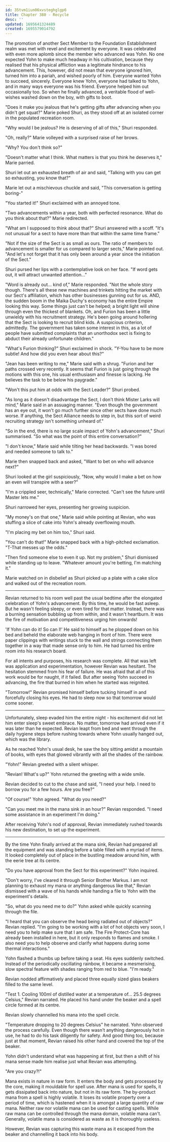 ```yaml
---
id: 35tvm1iun06xvsteghglgp6
title: Chapter 380 - Recycle
desc: ''
updated: 1695641324489
created: 1695579014792
---
```


The promotion of another Sect Member to the Foundation Establishment realm was met with revel and excitement by everyone. It was celebrated with even more aplomb since the member who advanced was Yohn. No one expected Yohn to make much headway in his cultivation, because they realised that his physical affliction was a legitimate hindrance to his advancement. This, however, did not mean that everyone ignored him, turned him into a pariah, and wished poorly of him. Everyone wanted Yohn to succeed, sincerely. Everyone knew Yohn, everyone had talked to Yohn, and in many ways everyone was his friend. Everyone helped him out occasionally too. So when he finally advanced, a veritable flood of well-wishes washed down on the boy, with gifts to boot.

"Does it make you jealous that he's getting gifts after advancing when you didn't get squat?" Marie poked Shuri, as they stood off at an isolated corner in the populated recreation room.

"Why would I be jealous? He is deserving of all of this," Shuri responded.

"Oh, really?" Marie volleyed with a surprised raise of her brows.

"Why? You don't think so?"

"Doesn't matter what I think. What matters is that you think he deserves it," Marie parried.

Shuri let out an exhausted breath of air and said, "Talking with you can get so exhausting, you know that?"

Marie let out a mischievous chuckle and said, "This conversation is getting boring-"

"You started it!" Shuri exclaimed with an annoyed tone.

"Two advancements within a year, both with perfected resonance. What do you think about that?" Marie redirected.

"What am I supposed to think about that?" Shuri answered with a scoff. "It's not unusual for a sect to have more than that within the same time frame."

"Not if the size of the Sect is as small as ours. The ratio of members to advancement is smaller for us compared to larger sects," Marie pointed out. "And let's not forget that it has only been around a year since the initiation of the Sect."

Shuri pursed her lips with a contemplative look on her face. "If word gets out, it will attract unwanted attention..."

"Word is already out... kind of," Marie responded. "Not the whole story though. There's all these new machines and trinkets hitting the market with our Sect's affiliation, which has other businesses gunning out for us. AND, the sudden boom in the Maika Duchy's economy has the entire Empire looking this way. Some things just can't be helped; a bright light will shine through even the thickest of blankets. Oh, and Furion has been a little unwieldy with his recruitment strategy. He's been going around hollering that the Sect is looking to recruit blind kids. A suspicious criterion, admittedly. The government has taken some interest in this, as a lot of people have submitted complaints that an unorthodox sect is fixing to abduct their already unfortunate children."

"What's Furion thinking?" Shuri exclaimed in shock. "Y-You have to be more subtle! And how did you even hear about this?"

"Jean has been writing to me," Marie said with a shrug. "Furion and her paths crossed very recently. It seems that Furion is just going through the motions with this one, his usual enthusiasm and finesse is lacking. He believes the task to be below his paygrade."

"Won't this put him at odds with the Sect Leader?" Shuri probed.

"As long as it doesn't disadvantage the Sect, I don't think Mister Larks will mind," Marie said in an assuaging manner. "Even though the government has an eye out, it won't go much further since other sects have done much worse. If anything, the Sect Alliance needs to step in, but this sort of weird recruiting strategy isn't something unheard of."

"So in the end, there is no large scale impact of Yohn's advancement," Shuri summarised. "So what was the point of this entire conversation?"

"I don't know," Marie said while tilting her head backwards. "I was bored and needed someone to talk to."

Marie then snapped back and asked, "Want to bet on who will advance next?"

Shuri looked at the girl suspiciously, "Now, why would I make a bet on how an even will transpire with a seer?"

"I'm a crippled seer, technically," Marie corrected. "Can't see the future until Master lets me."

Shuri narrowed her eyes, presenting her growing suspicion.

"My money's on that one," Marie said while pointing at Revian, who was stuffing a slice of cake into Yohn's already overflowing mouth.

"I'm placing my bet on him too," Shuri said.

"You can't do that!" Marie snapped back with a high-pitched exclamation. "T-That messes up the odds."

"Then find someone else to even it up. Not my problem," Shuri dismissed while standing up to leave. "Whatever amount you're betting, I'm matching it."

Marie watched on in disbelief as Shuri picked up a plate with a cake slice and walked out of the recreation room.

____

Revian returned to his room well past the usual bedtime after the elongated celebration of Yohn's advancement. By this time, he would be fast asleep. But he wasn't feeling sleepy, or even tired for that matter. Instead, there was a burning sensation bubbling up from within, and it wasn't heartburn. It was the fire of motivation and competitiveness urging him onwards!

'If Yohn can do it! So can I!' He said to himself as he plopped down on his bed and beheld the elaborate web hanging in front of him. There were paper clippings with writings stuck to the wall and strings connecting them together in a way that made sense only to him. He had turned his entire room into his research board.

For all intents and purposes, his research was complete. All that was left was application and experimentation, however Revian was hesitant. The hesitation stemmed from his fear of failure. He was afraid that all of this work would be for naught, if it failed. But after seeing Yohn succeed in advancing, the fire that burned in him when he started was reignited.

"Tomorrow!" Revian promised himself before tucking himself in and forcefully closing his eyes. He had to sleep now so that tomorrow would come sooner.

____

Unfortunately, sleep evaded him the entire night - his excitement did not let him enter sleep's sweet embrace. No matter, tomorrow had arrived even if it was later than he expected. Revian leapt from bed and went through the daily hygiene steps before rushing towards where Yohn usually hanged out, which was the library.

As he reached Yohn's usual desk, he saw the boy sitting amidst a mountain of books, with eyes that glowed vibrantly with all the shades of the rainbow.

"Yohn!" Revian greeted with a silent whisper.

"Revian! What's up?" Yohn returned the greeting with a wide smile.

Revian decided to cut to the chase and said, "I need your help. I need to borrow you for a few hours. Are you free?"

"Of course!" Yohn agreed. "What do you need?"

"Can you meet me in the mana sink in an hour?" Revian responded. "I need some assistance in an experiment I'm doing."

After receiving Yohn's nod of approval, Revian immediately rushed towards his new destination, to set up the experiment.

____

By the time Yohn finally arrived at the mana sink, Revian had prepared all the equipment and was standing before a table filled with a myriad of items. It looked completely out of place in the bustling meadow around him, with the eerie tree at its centre.

"Do you have approval from the Sect for this experiment?" Yohn inquired.

"Don't worry, I've cleared it through Senior Brother Markus. I am not planning to exhaust my mana or anything dangerous like that," Revian dismissed with a wave of his hands while handing a file to Yohn with the experiment's details.

"So, what do you need me to do?" Yohn asked while quickly scanning through the file.

"I heard that you can observe the head being radiated out of objects?" Revian replied. "I'm going to be working with a lot of hot objects very soon, I need you to help make sure that I am safe. The Fire Protect-Core has already been installed in here, but it only responds to flames and smoke. I also need you to help observe and clarify what happens during some thermal interactions."

Yohn flashed a thumbs up before taking a seat. His eyes suddenly switched. Instead of the periodically oscillating rainbow, it became a mesmerising, slow spectral feature with shades ranging from red to blue. "I'm ready."

Revian nodded affirmatively and placed three equally sized glass beakers filled to the same level.

"Test 1. Cooling 100ml of distilled water at a temperature of... 25.5 degrees Celsius," Revian narrated. He placed his hand under the beaker and a spell circle formed at its centre.

Revian slowly channelled his mana into the spell circle.

"Temperature dropping to 20 degrees Celsius" he narrated. Yohn observed the process carefully. Even though there wasn't anything dangerously hot in use, he had to do his task diligently for safety. And good thing too, because just at that moment, Revian raised his other hand and covered the top of the beaker.

Yohn didn't understand what was happening at first, but then a shift of his mana sense made him realise just what Revian was attempting.

"Are you crazy?!"

Mana exists in nature in raw form. It enters the body and gets processed by the core, making it mouldable for spell use. After mana is used for spells, it gets dissipated back into nature, but not in its raw form. The by-product mana from a spell is highly volatile. It loses its volatile property over a period of time, which is hastened when it is amongst a large quantity of raw mana. Neither raw nor volatile mana can be used for casting spells. While raw mana can be controlled through the mana domain, volatile mana can't. Generally, volatile mana is considered as waste as it is thoroughly useless.

However, Revian was capturing this waste mana as it escaped from the beaker and channelling it back into his body.